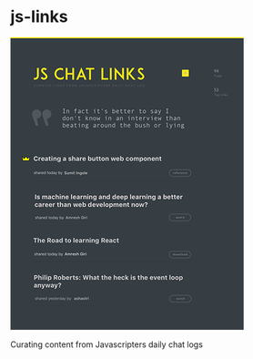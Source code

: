 # js-links

![Landing Page](/screenshots/landing-smaller.png?raw=true "JS Links Landing Page")

Curating content from Javascripters daily chat logs
